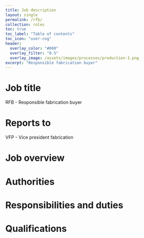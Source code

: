 ```yaml
---
title: Job description
layout: single
permalink: /rfb/
collection: roles
toc: true
toc_label: "Table of contents"
toc_icon: "user-cog"
header:
  overlay_color: "#000"
  overlay_filter: "0.5"
  overlay_image: /assets/images/processes/production-1.png
excerpt: "Responsible fabrication buyer"
---
```

# Job title
RFB - Responsible fabrication buyer

# Reports to
VFP - Vice president fabrication

# Job overview

# Authorities

# Responsibilities and duties

# Qualifications
